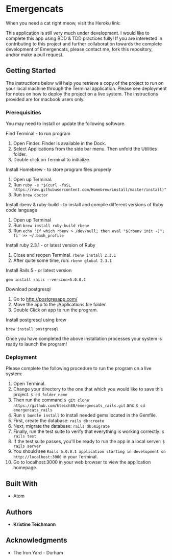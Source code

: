 # Emergencats

When you need a cat right meow, visit the Heroku link: 

This application is still very much under development.  I would like to complete this app using BDD & TDD practices fully! If you are interested in contributing to this project and further collaboration towards the complete development of Emergencats, please contact me, fork this repository, and/or make a pull request.

## Getting Started

The instructions below will help you retrieve a copy of the project to run on your local machine through the Terminal application. Please see deployment for notes on how to deploy the project on a live system.  The instructions provided are for macbook users only.

### Prerequisities

You may need to install or update the following software.

Find Terminal - to run program
  1. Open Finder. Finder is available in the Dock.
  2. Select Applications from the side bar menu.  Then unfold the Utilities folder.
  3. Double click on Terminal to initialize.

Install Homebrew - to store program files properly
  1. Open up Terminal.
  2. Run `ruby -e "$(curl -fsSL https://raw.githubusercontent.com/Homebrew/install/master/install)"`
  3. Run `brew doctor`

Install rbenv & ruby-build - to install and compile different versions of Ruby code language
  1. Open up Terminal
  2. Run `brew install ruby-build rbenv`
  3. Run `echo 'if which rbenv > /dev/null; then eval "$(rbenv init -)"; fi' >> ~/.bash_profile`

Install ruby 2.3.1 - or latest version of Ruby
  1. Close and reopen Terminal. `rbenv install 2.3.1`
  2. After quite some time, run: `rbenv global 2.3.1`

Install Rails 5 - or latest version
```
gem install rails --version=5.0.0.1
```

Download postgresql
  1. Go to http://postgresapp.com/
  2. Move the app to the /Applications file folder.
  3. Double Click on app to run the program.

Install postgresql using brew
```
brew install postgresql
```

Once you have completed the above installation processes your system is ready to launch the program!


### Deployment

Please complete the following procedure to run the program on a live system:
  1. Open Terminal.
  2. Change your directory to the one that which you would like to save this project. `$ cd folder_name`
  3. Then run the command `$ git clone https://github.com/kteich88/emergencats_rails.git` and `$ cd emergencats_rails`
  4. Run `$ bundle install` to install needed gems located in the Gemfile.
  5. First, create the database: `rails db:create`
  6. Next, migrate the database: `rails db:migrate`
  7. Finally, run the test suite to verify that everything is working correctly: `$ rails test`
  8. If the test suite passes, you'll be ready to run the app in a local server: `$ rails server`
  9. You should see `Rails 5.0.0.1 application starting in development on http://localhost:3000` in your Terminal.
  10. Go to localhost:3000 in your web browser to view the application homepage.

## Built With

* Atom

## Authors

* **Kristine Teichmann**

## Acknowledgments

* The Iron Yard - Durham
